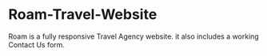 # Roam-Travel-Website

Roam is a fully responsive Travel Agency website.
it also includes a working Contact Us form.
